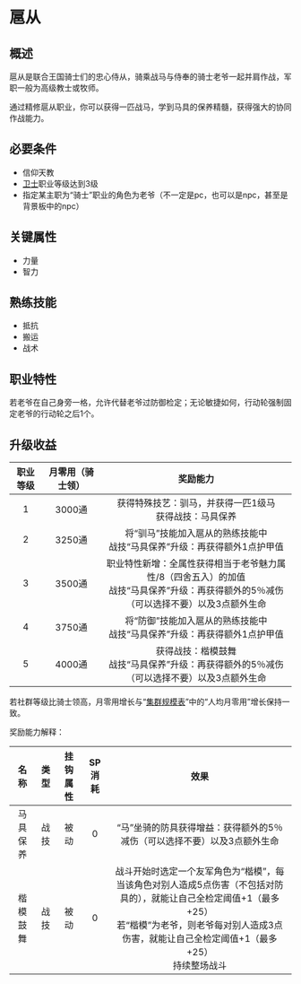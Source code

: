 # 扈从

## 概述

扈从是联合王国骑士们的忠心侍从，骑乘战马与侍奉的骑士老爷一起并肩作战，军职一般为高级教士或牧师。

通过精修扈从职业，你可以获得一匹战马，学到马具的保养精髓，获得强大的协同作战能力。

## 必要条件

* 信仰天教
* <a href="../../../basicJob/Guard" target="_blank">卫士</a>职业等级达到3级
* 指定某主职为“骑士”职业的角色为老爷（不一定是pc，也可以是npc，甚至是背景板中的npc）

## 关键属性

* 力量
* 智力

## 熟练技能

* 抵抗
* 搬运
* 战术
  
## 职业特性

若老爷在自己身旁一格，允许代替老爷过防御检定；无论敏捷如何，行动轮强制固定老爷的行动轮之后1个。

## 升级收益

职业等级|月零用（骑士领）|奖励能力
:--:|:--:|:--:
1|3000通|获得特殊技艺：驯马，并获得一匹1级马<br>获得战技：马具保养
2|3250通|将“驯马”技能加入扈从的熟练技能中<br>战技“马具保养”升级：再获得额外1点护甲值
3|3500通|职业特性新增：全属性获得相当于老爷魅力属性/8（四舍五入）的加值<br>战技“马具保养”升级：再获得额外的5％减伤（可以选择不要）以及3点额外生命
4|3750通|将“防御”技能加入扈从的熟练技能中<br>战技“马具保养”升级：再获得额外1点护甲值
5|4000通|获得战技：楷模鼓舞<br>战技“马具保养”升级：再获得额外的5％减伤（可以选择不要）以及3点额外生命

若社群等级比骑士领高，月零用增长与“<a href="../../../scaleList" target="_blank">集群规模表</a>”中的“人均月零用”增长保持一致。

奖励能力解释：

名称|类型|挂钩属性|SP消耗|效果
:--:|:--:|:--:|:--:|:--:
马具保养|战技|被动|0|“马”坐骑的防具获得增益：获得额外的5％减伤（可以选择不要）以及3点额外生命
楷模鼓舞|战技|被动|0|战斗开始时选定一个友军角色为“楷模”，每当该角色对别人造成5点伤害（不包括对防具的），就能让自己全检定阈值+1（最多+25）<br>若“楷模”为老爷，则老爷每对别人造成3点伤害，就能让自己全检定阈值+1（最多+25）<br>持续整场战斗
